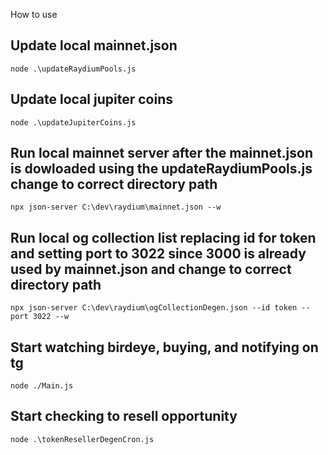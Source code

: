 How to use

## Update local mainnet.json
`node .\updateRaydiumPools.js`

## Update local jupiter coins
`node .\updateJupiterCoins.js`

## Run local mainnet server after the mainnet.json is dowloaded using the updateRaydiumPools.js change to correct directory path
`npx json-server C:\dev\raydium\mainnet.json --w`


## Run local og collection list replacing id for token and setting port to 3022 since 3000 is already used by mainnet.json and change to correct directory path
`npx json-server C:\dev\raydium\ogCollectionDegen.json --id token --port 3022 --w`

## Start watching birdeye, buying, and notifying on tg
`node ./Main.js`

## Start checking to resell opportunity
`node .\tokenResellerDegenCron.js`
